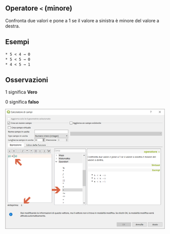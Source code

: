 ## Operatore `<` (minore)

Confronta due valori e pone a 1 se il valore a sinistra è minore del valore a destra.

## Esempi
```
* 5 < 4 → 0
* 5 < 5 → 0
* 4 < 5 → 1
```

## Osservazioni

1 significa **Vero**

0 significa **falso**

<img src="/img/operatori/minore1.png">